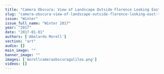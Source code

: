 ```yaml
---
title: "Camera Obscura: View of Landscape Outside Florence Looking East Toward Where Galileo Died in Exile, Italy, 2009"
slug: "camera-obscura-view-of-landscape-outside-florence-looking-east-toward-where-galileo-died-in-exile-italy-2009"
issue: "Winter"
issue_full_name: "Winter 2017"
year: "2017"
date: "2017-01-01"
authors: ['Abelardo Morell']
section: "art"
audio: []
main_image: ""
banner_image: ""
images: ['morellcameraobscuragalileo.png']
videos: []
---
```


